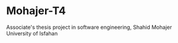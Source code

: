 # Mohajer-T4
Associate's thesis project in software engineering, Shahid Mohajer University of Isfahan
